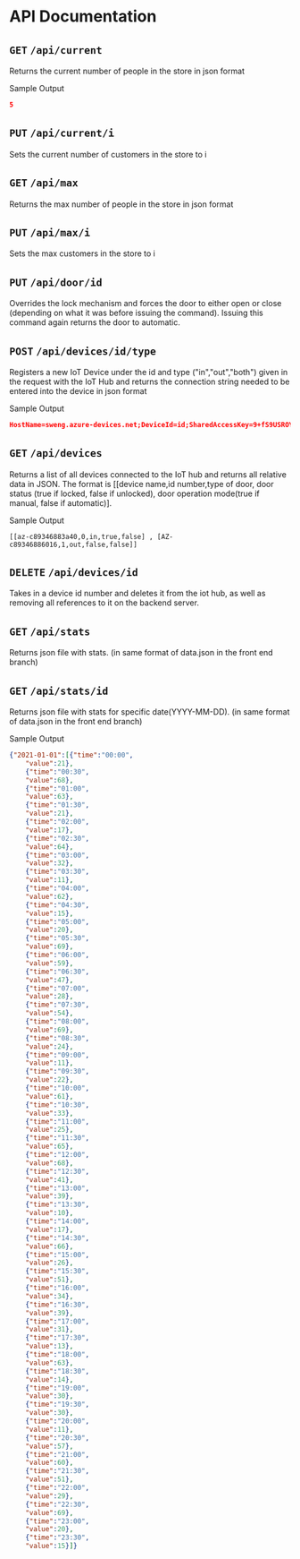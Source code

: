 # API Documentation

## `GET` `/api/current`
Returns the current number of people in the store in json format

Sample Output
```json
5
```

## `PUT` `/api/current/i`
Sets the current number of customers in the store to i

## `GET` `/api/max`
Returns the max number of people in the store in json format


## `PUT` `/api/max/i`
Sets the max customers in the store to i


## `PUT` `/api/door/id`

Overrides the lock mechanism and forces the door to either open or close (depending on what it was before issuing the command). Issuing this command again returns the door to automatic.


## `POST` `/api/devices/id/type`

Registers a new IoT Device under the id and type ("in","out","both") given in the request with the IoT Hub and returns the connection string needed to be entered into the device in json format

Sample Output
```json
HostName=sweng.azure-devices.net;DeviceId=id;SharedAccessKey=9+fS9USROYYFY5/cV/sxet+tCMEyh+xQV/rg/V6oOSE=
```

## `GET` `/api/devices`

Returns a list of all devices connected to the IoT hub and returns all relative data in JSON. The format is [[device name,id number,type of door, door status (true if locked, false if unlocked), door operation mode(true if manual, false if automatic)].

Sample Output
```
[[az-c89346883a40,0,in,true,false] , [AZ-c89346886016,1,out,false,false]]
```


## `DELETE` `/api/devices/id`

Takes in a device id number and deletes it from the iot hub, as well as removing all references to it on the backend server.

## `GET` `/api/stats`
Returns json file with stats. (in same format of data.json in the front end branch)

## `GET` `/api/stats/id`
Returns json file with stats for specific date(YYYY-MM-DD). (in same format of data.json in the front end branch)

Sample Output
```json
{"2021-01-01":[{"time":"00:00",
    "value":21},
    {"time":"00:30",
    "value":68},
    {"time":"01:00",
    "value":63},
    {"time":"01:30",
    "value":21},
    {"time":"02:00",
    "value":17},
    {"time":"02:30",
    "value":64},
    {"time":"03:00",
    "value":32},
    {"time":"03:30",
    "value":11},
    {"time":"04:00",
    "value":62},
    {"time":"04:30",
    "value":15},
    {"time":"05:00",
    "value":20},
    {"time":"05:30",
    "value":69},
    {"time":"06:00",
    "value":59},
    {"time":"06:30",
    "value":47},
    {"time":"07:00",
    "value":28},
    {"time":"07:30",
    "value":54},
    {"time":"08:00",
    "value":69},
    {"time":"08:30",
    "value":24},
    {"time":"09:00",
    "value":11},
    {"time":"09:30",
    "value":22},
    {"time":"10:00",
    "value":61},
    {"time":"10:30",
    "value":33},
    {"time":"11:00",
    "value":25},
    {"time":"11:30",
    "value":65},
    {"time":"12:00",
    "value":68},
    {"time":"12:30",
    "value":41},
    {"time":"13:00",
    "value":39},
    {"time":"13:30",
    "value":10},
    {"time":"14:00",
    "value":17},
    {"time":"14:30",
    "value":66},
    {"time":"15:00",
    "value":26},
    {"time":"15:30",
    "value":51},
    {"time":"16:00",
    "value":34},
    {"time":"16:30",
    "value":39},
    {"time":"17:00",
    "value":31},
    {"time":"17:30",
    "value":13},
    {"time":"18:00",
    "value":63},
    {"time":"18:30",
    "value":14},
    {"time":"19:00",
    "value":30},
    {"time":"19:30",
    "value":30},
    {"time":"20:00",
    "value":11},
    {"time":"20:30",
    "value":57},
    {"time":"21:00",
    "value":60},
    {"time":"21:30",
    "value":51},
    {"time":"22:00",
    "value":29},
    {"time":"22:30",
    "value":69},
    {"time":"23:00",
    "value":20},
    {"time":"23:30",
    "value":15}]}
```

